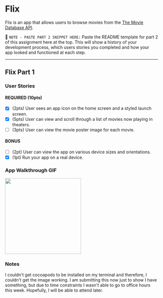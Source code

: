 # Flix

Flix is an app that allows users to browse movies from the [The Movie Database API](http://docs.themoviedb.apiary.io/#).

📝 `NOTE - PASTE PART 2 SNIPPET HERE:` Paste the README template for part 2 of this assignment here at the top. This will show a history of your development process, which users stories you completed and how your app looked and functioned at each step.

---

## Flix Part 1

### User Stories

#### REQUIRED (10pts)
- [X] (2pts) User sees an app icon on the home screen and a styled launch screen.
- [X] (5pts) User can view and scroll through a list of movies now playing in theaters.
- [ ] (3pts) User can view the movie poster image for each movie.

#### BONUS
- [ ] (2pt) User can view the app on various device sizes and orientations.
- [X] (1pt) Run your app on a real device.

### App Walkthrough GIF

<img src="https://recordit.co/mVJizcXUm3" width=250><br>

### Notes
I couldn't get cocoapods to be installed on my terminal and therefore, I couldn't get the image working. I am submitting this now just to show I have something, but due to time constraints I wasn't able to go to office hours this week. Hopefully, I will be able to attend later.
